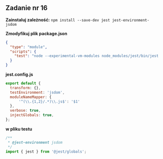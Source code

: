 ## Zadanie nr 16

**Zainstaluj zależność:** 
`npm install --save-dev jest jest-environment-jsdom`

**Zmodyfikuj plik package.json**

```json
{
  "type": "module",
  "scripts": {
    "test": "node --experimental-vm-modules node_modules/jest/bin/jest.js",
  }
}
```

**jest.config.js**
```js
export default {
  transform: {},
  testEnvironment: 'jsdom',
  moduleNameMapper: {
      '^(\\.{1,2}/.*)\\.js$': '$1'
  },
  verbose: true,
  injectGlobals: true,
};
```

**w pliku testu**

```js
/**
 * @jest-environment jsdom
 */
import { jest } from '@jest/globals';
```
